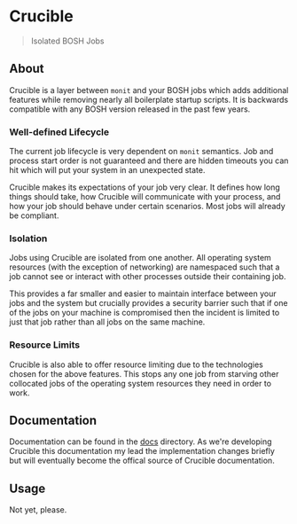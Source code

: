 # Crucible

> Isolated BOSH Jobs

## About

Crucible is a layer between `monit` and your BOSH jobs which adds additional features
while removing nearly all boilerplate startup scripts. It is backwards compatible with any
BOSH version released in the past few years.

### Well-defined Lifecycle

The current job lifecycle is very dependent on `monit` semantics. Job and process start
order is not guaranteed and there are hidden timeouts you can hit which will put your
system in an unexpected state.

Crucible makes its expectations of your job very clear. It defines how long things should
take, how Crucible will communicate with your process, and how your job should behave
under certain scenarios. Most jobs will already be compliant.

### Isolation

Jobs using Crucible are isolated from one another. All operating system resources (with
the exception of networking) are namespaced such that a job cannot see or interact with
other processes outside their containing job.

This provides a far smaller and easier to maintain interface between your jobs and the
system but crucially provides a security barrier such that if one of the jobs on your
machine is compromised then the incident is limited to just that job rather than all jobs
on the same machine.

### Resource Limits

Crucible is also able to offer resource limiting due to the technologies chosen for
the above features. This stops any one job from starving other collocated jobs of the
operating system resources they need in order to work.

## Documentation

Documentation can be found in the [docs](docs) directory. As we're developing Crucible this
documentation my lead the implementation changes briefly but will eventually become the
offical source of Crucible documentation.

## Usage

Not yet, please.

